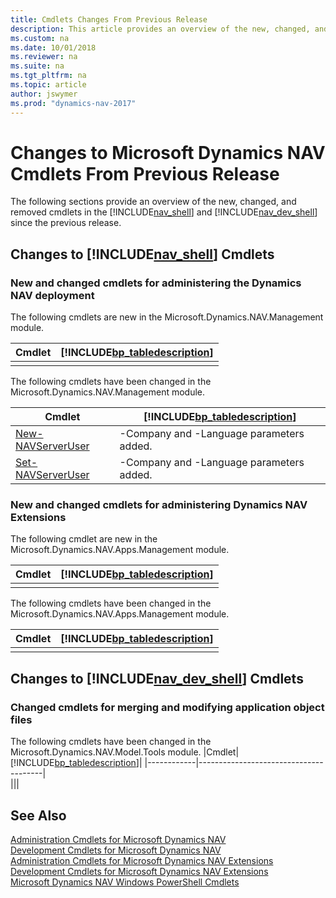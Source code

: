 ```yaml
---
title: Cmdlets Changes From Previous Release
description: This article provides an overview of the new, changed, and removed cmdlets in the Administration Shell and Development Shell since previous release. 
ms.custom: na
ms.date: 10/01/2018
ms.reviewer: na
ms.suite: na
ms.tgt_pltfrm: na
ms.topic: article
author: jswymer
ms.prod: "dynamics-nav-2017"
---
```

# Changes to Microsoft Dynamics NAV Cmdlets From Previous Release

The following sections provide an overview of the new, changed, and removed cmdlets in the [!INCLUDE[nav_shell](includes/nav_shell_md.md)] and [!INCLUDE[nav_dev_shell](includes/nav_dev_shell_md.md)] since the previous release.  

## Changes to [!INCLUDE[nav_shell](includes/nav_shell_md.md)] Cmdlets  

### New and changed cmdlets for administering the Dynamics NAV deployment

The following cmdlets are new in the Microsoft.Dynamics.NAV.Management module. 

|Cmdlet|[!INCLUDE[bp_tabledescription](includes/bp_tabledescription_md.md)]|
|------------|---------------------------------------|
|||


The following cmdlets have been changed in the Microsoft.Dynamics.NAV.Management module.

|Cmdlet|[!INCLUDE[bp_tabledescription](includes/bp_tabledescription_md.md)]|
|------------|---------------------------------------|  
|[New-NAVServerUser](/powershell/module/microsoft.dynamics.nav.management/New-NAVServerUser)|-Company and -Language parameters added.|
|[Set-NAVServerUser](/powershell/module/microsoft.dynamics.nav.management/Set-NAVServerUser)|-Company and -Language parameters added.|

<!-- A number of other new cmdlets are available in the [!INCLUDE[nav_shell](includes/nav_shell_md.md)] but are not yet listed here. For a full list, see [Administration Cmdlets for Microsoft Dynamics NAV Extensions](https://go.microsoft.com/fwlink/?LinkID=626874).  -->

### New and changed cmdlets for administering Dynamics NAV Extensions
The following cmdlet are new in the Microsoft.Dynamics.NAV.Apps.Management module. 

|Cmdlet|[!INCLUDE[bp_tabledescription](includes/bp_tabledescription_md.md)]|
|------------|---------------------------------------|  
|||

<!--|[Get-NAVTableSynchSetupForDataUpgrade](/powershell/module/microsoft.dynamics.nav.apps.management/Get-NAVTableSynchSetupForDataUpgrade)|Gets information about the tables that will be modified, added, or removed during a tenant data upgrade on the specified  [!INCLUDE[nav_server_md](includes/nav_server_md.md)] instance.|-->

The following cmdlets have been changed in the Microsoft.Dynamics.NAV.Apps.Management module.

|Cmdlet|[!INCLUDE[bp_tabledescription](includes/bp_tabledescription_md.md)]|
|------------|---------------------------------------|  
|||

## Changes to [!INCLUDE[nav_dev_shell](includes/nav_dev_shell_md.md)] Cmdlets  

### Changed cmdlets for merging and modifying application object files 
The following cmdlets have been changed in the Microsoft.Dynamics.NAV.Model.Tools module.
|Cmdlet|[!INCLUDE[bp_tabledescription](includes/bp_tabledescription_md.md)]|
|------------|---------------------------------------|  
|||

<!-- >  A number of other new cmdlets are available in the [!INCLUDE[nav_dev_shell](includes/nav_dev_shell_md.md)] but are not yet listed here. For a full list, see [Development Cmdlets for Microsoft Dynamics NAV Extensions](https://go.microsoft.com/fwlink/?LinkId=626875). -->

<!--
### Changed cmdlets for creating extension packages  
The following cmdlets have been changed in the Microsoft.Dynamics.NAV.Apps.Tools module.
|Cmdlet|[!INCLUDE[bp_tabledescription](includes/bp_tabledescription_md.md)]|
|------------|---------------------------------------|  
|[Export-NAVAppTenantWebService](/powershell/module/microsoft.dynamics.nav.apps.tools/Export-NAVAppTenantWebService)|-ServiceName parameter has been added.|
-->

## See Also  
[Administration Cmdlets for Microsoft Dynamics NAV](/powershell/module/microsoft.dynamics.nav.management/Microsoft.Dynamics.NAV.Management.md)  
[Development Cmdlets for Microsoft Dynamics NAV](/powershell/module/microsoft.dynamics.nav.model.tools/Microsoft.Dynamics.NAV.Model.Tools.md)  
[Administration Cmdlets for Microsoft Dynamics NAV Extensions](/powershell/module/microsoft.dynamics.nav.apps.management/Microsoft.Dynamics.NAV.Apps.Management.md)  
[Development Cmdlets for Microsoft Dynamics NAV Extensions](/powershell/module/microsoft.dynamics.nav.apps.tools/Microsoft.Dynamics.NAV.Apps.Tools.md)  
[Microsoft Dynamics NAV Windows PowerShell Cmdlets](Microsoft-Dynamics-NAV-Windows-PowerShell-Cmdlets.md)
